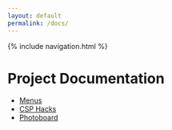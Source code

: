```yaml
--- 
layout: default
permalink: /docs/
---
```

{% include navigation.html %}

# Project Documentation  

- [Menus](../menu)
- [CSP Hacks](../csphacks)
- [Photoboard](../photoboard)
